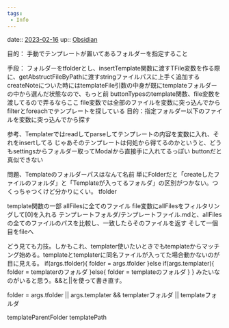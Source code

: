 ```yaml
---
tags:
 - Info
---
```


date:: [2023-02-16](/Daily_Note/2023-02-16.md)
up:: [Obsidian](../Bar/App/Obsidian.md)

目的：
	手動でテンプレートが置いてあるフォルダーを指定すること

手段：
	フォルダーをtfolderとし、insertTemplate関数に渡すTFile変数を作る際に、getAbstructFileByPathに渡すstringファイルパスに上手く追加する
	createNoteについた時にはtemplateFile引数の中身が既にtemplateフォルダーの中から選んだ状態なので、もっと前
	buttonTypesのtemplate関数、file変数を渡してるので弄るならここ
		file変数では全部のファイルを変数に突っ込んでからfilterとforeachでテンプレートを探している
		目的：指定フォルダー以下のファイルを変数に突っ込んでから探す
		
参考、Templaterではreadしてparseしてテンプレートの内容を変数に入れ、それをinsertしてる
じゃあそのテンプレートは何処から得てるのかというと、どうもsettingsからフォルダー取ってModalから直接手に入れてるっぽい
buttonだと真似できない

問題、Templateのフォルダーパスはなんて名前
単にFolderだと「createしたファイルのフォルダ」と「Templateが入ってるフォルダ」の区別がつかない。つくっちゃつくけど分かりにくい。
tfolder

template関数の一部
allFilesに全てのファイル
file変数にallFilesをフィルタリングして[0]を入れる
	テンプレートフォルダ/テンプレートファイル.mdと、allFilesの全てのファイルのパスを比較し、一致したらそのファイルを返す
	そして一個目をfileへ

どう見ても力技。しかもこれ、templater使いたいときでもtemplateからマッチング始める。templateとtemplaterに同名ファイルが入ってた場合動かないのが目に見える。
if(args.tfolder){
	folder = args.tfolder
}else if(args.templater){
	folder = templaterのフォルダ
}else{
	folder = templateのフォルダ
}
}
みたいなのがいると思う。&&と||を使って書き直す。

folder = args.tfolder || args.templater && templaterフォルダ || templateフォルダ


templateParentFolder
templatePath